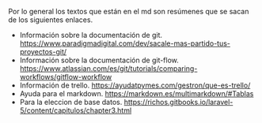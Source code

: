 Por lo general los textos que están en el md son resúmenes que se sacan de los siguientes enlaces.

- Información sobre la documentación de git.
https://www.paradigmadigital.com/dev/sacale-mas-partido-tus-proyectos-git/
- Información sobre la documentación de git-flow.
https://www.atlassian.com/es/git/tutorials/comparing-workflows/gitflow-workflow
- Información de trello.
https://ayudatpymes.com/gestron/que-es-trello/
- Ayuda para el markdown.
https://markdown.es/multimarkdown/#Tablas
- Para la eleccion de base datos.
https://richos.gitbooks.io/laravel-5/content/capitulos/chapter3.html